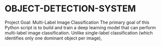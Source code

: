 # OBJECT-DETECTION-SYSTEM
Project Goal: Multi-Label Image Classification The primary goal of this Python script is to build and train a deep learning model that can perform multi-label image classification. Unlike single-label classification (which identifies only one dominant object per image), 
